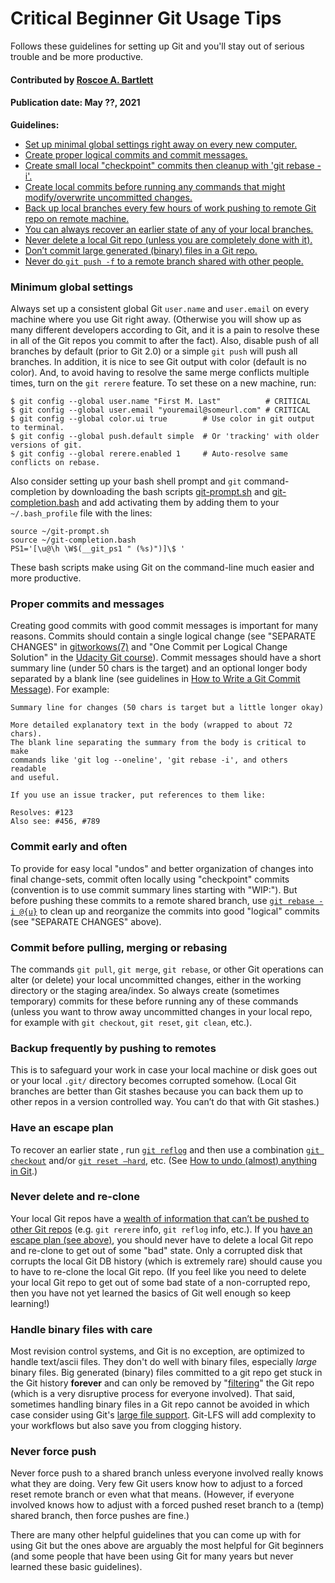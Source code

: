 # Critical Beginner Git Usage Tips

<!-- deck text start -->
Follows these guidelines for setting up Git and you'll stay out of serious trouble and be more productive.
<!-- deck text end --> 

#### Contributed by [Roscoe A. Bartlett](https://bartlettroscoe.github.io/ "Roscoe A. Bartlett")
#### Publication date: May ??, 2021

**Guidelines:**
* [Set up minimal global settings right away on every new computer.](#minimum-global-settings)
* [Create proper logical commits and commit messages.](#proper-commits-and-messages)
* [Create small local "checkpoint" commits then cleanup with 'git rebase -i'.](#commit-early-and-often)
* [Create local commits before running any commands that might modify/overwrite uncommitted changes.](#commit-before-pulling-merging-or-rebasing)
* [Back up local branches every few hours of work pushing to remote Git repo on remote machine.](#backup-frequently-by-pushing-to-remotes)
* [You can always recover an earlier state of any of your local branches.](#have-an-escape-plan)
* [Never delete a local Git repo (unless you are completely done with it).](#never-delete-and-re-clone)
* [Don’t commit large generated (binary) files in a Git repo.](#handle-binary-files-with-care)
* [Never do `git push -f` to a remote branch shared with other people.](#never-force-push)

### Minimum global settings

Always set up a consistent global Git `user.name` and `user.email` on every machine where you use Git right away.
(Otherwise you will show up as many different developers according to Git, and it is a pain to resolve these in all of the Git repos you commit to after the fact).
Also, disable push of all branches by default (prior to Git 2.0) or a simple `git push` will push all branches.
In addition, it is nice to see Git output with color (default is no color).
And, to avoid having to resolve the same merge conflicts multiple times, turn on the `git rerere` feature.
To set these on a new machine, run:

```
$ git config --global user.name "First M. Last"          # CRITICAL
$ git config --global user.email "youremail@someurl.com" # CRITICAL
$ git config --global color.ui true        # Use color in git output to terminal.
$ git config --global push.default simple  # Or 'tracking' with older versions of git.
$ git config --global rerere.enabled 1     # Auto-resolve same conflicts on rebase.
```

Also consider setting up your bash shell prompt and `git` command-completion by downloading the bash scripts [git-prompt.sh](https://raw.githubusercontent.com/git/git/master/contrib/completion/git-prompt.sh) and [git-completion.bash](https://raw.githubusercontent.com/git/git/master/contrib/completion/git-completion.bash) and add activating them by adding them to your `~/.bash_profile` file with the lines:

``` 
source ~/git-prompt.sh
source ~/git-completion.bash
PS1='[\u@\h \W$(__git_ps1 " (%s)")]\$ '
```

These bash scripts make using Git on the command-line much easier and more productive.

### Proper commits and messages

Creating good commits with good commit messages is important for many reasons.
Commits should contain a single logical change (see "SEPARATE CHANGES" in [gitworkows(7)](https://www.kernel.org/pub/software/scm/git/docs/gitworkflows.html) and "One Commit per Logical Change Solution" in the [Udacity Git course](https://www.udacity.com/course/version-control-with-git--ud123)).
Commit messages should have a short summary line (under 50 chars is the target) and an optional longer body separated by a blank line (see guidelines in [How to Write a Git Commit Message](https://chris.beams.io/posts/git-commit/)).
For example:

```
Summary line for changes (50 chars is target but a little longer okay)

More detailed explanatory text in the body (wrapped to about 72 chars).
The blank line separating the summary from the body is critical to make
commands like 'git log --oneline', 'git rebase -i', and others readable
and useful.

If you use an issue tracker, put references to them like:

Resolves: #123
Also see: #456, #789
```

### Commit early and often 

To provide for easy local "undos" and better organization of changes into final change-sets, commit often locally using "checkpoint" commits (convention is to use commit summary lines starting with "WIP:").
But before pushing these commits to a remote shared branch, use [`git rebase -i @{u}`](https://www.atlassian.com/git/tutorials/rewriting-history#git-rebase-i) to clean up and reorganize the commits into good "logical" commits (see "SEPARATE CHANGES" above).

### Commit before pulling, merging or rebasing

The commands `git pull`, `git merge`, `git rebase`, or other Git operations can alter (or
delete) your local uncommitted changes, either in the working directory or the staging
area/index.
So always create (sometimes temporary) commits for these before running any of these commands (unless you want to throw away uncommitted changes in your local repo, for example with `git checkout`, `git reset`, `git clean`, etc.).

### Backup frequently by pushing to remotes

This is to safeguard your work in case your local machine or disk goes out or your local `.git/` directory becomes corrupted somehow.
(Local Git branches are better than Git stashes because you can back them up to other repos in a version controlled way.
You can’t do that with Git stashes.)

### Have an escape plan

To recover an earlier state , run [`git reflog`](https://git-scm.com/book/en/v2/Git-Internals-Maintenance-and-Data-Recovery) and then use a combination [`git checkout`](http://marklodato.github.io/visual-git-guide/index-en.html#checkout) and/or [`git reset –hard`](http://marklodato.github.io/visual-git-guide/index-en.html#reset), etc.
(See [How to undo (almost) anything in Git](https://github.blog/2015-06-08-how-to-undo-almost-anything-with-git/#redo-after-undo-local).)

### Never delete and re-clone

Your local Git repos have a [wealth of information that can’t be pushed to other Git repos](https://www.cs.cmu.edu/~davide/howto/git_lose.html) (e.g. `git rerere` info, `git reflog` info, etc.).
If you [have an escape plan (see above)](#have-an-escape-plan), you should never have to delete a local Git repo and re-clone to get out of some "bad" state.
Only a corrupted disk that corrupts the local Git DB history (which is extremely rare) should cause you to have to re-clone the local Git repo.
(If you feel like you need to delete your local Git repo to get out of some bad state of a non-corrupted repo, then you have not yet learned the basics of Git well enough so keep learning!)

### Handle binary files with care

Most revision control systems, and Git is no exception, are optimized to handle text/ascii files.
They don't do well with binary files, especially *large* binary files.
Big generated (binary) files committed to a git repo get stuck in the Git history **forever** and can only be removed by "[filtering](https://git-scm.com/book/en/v2/Git-Tools-Rewriting-History)" the Git repo (which is a very disruptive process for everyone involved).
That said, sometimes handling binary files in a Git repo cannot be avoided in which case consider using Git's [large file support](https://git-lfs.github.com/).
Git-LFS will add complexity to your workflows but also save you from clogging history.

### Never force push

Never force push to a shared branch unless everyone involved really knows what they are doing.  Very few Git users know how to adjust to a forced reset remote branch or even what that means.
(However, if everyone involved knows how to adjust with a forced pushed reset branch to a (temp) shared branch, then force pushes are fine.)

There are many other helpful guidelines that you can come up with for using Git but the ones above are arguably the most helpful for Git beginners (and some people that have been using Git for many years but never learned these basic guidelines).

<!---
 Publish: preview
 Pinned: no
 Topics: revision control, development tools
 RSS update: 2021-05-??
 --->
